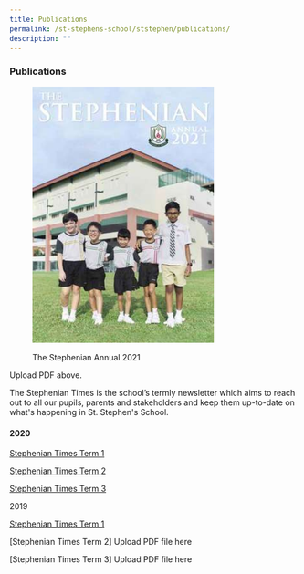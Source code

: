 ```yaml
---
title: Publications
permalink: /st-stephens-school/ststephen/publications/
description: ""
---
```

### Publications

<figure><p><a href="upload pdf link here"><img style="width:75%" src="/images/pub1.png"></a></p><figcaption> The Stephenian Annual 2021</figcaption></figure>

Upload PDF above.

The Stephenian Times is the school’s termly newsletter which aims to reach out to all our pupils, parents and stakeholders and keep them up-to-date on what's happening in St. Stephen's School.

  

#### 2020

[Stephenian Times Term 1](/files/Stephenian_Times_2020_Term1.pdf)

[Stephenian Times Term 2](/files/Stephenian_Times_2020_Term2.pdf)

[Stephenian Times Term 3](/files/Stephenian_Times_2020_Term4.pdf)

  

2019

[Stephenian Times Term 1](/files/Stephenian_Times_2019_Term1.pdf)

[Stephenian Times Term 2] Upload PDF file here

[Stephenian Times Term 3] Upload PDF file here